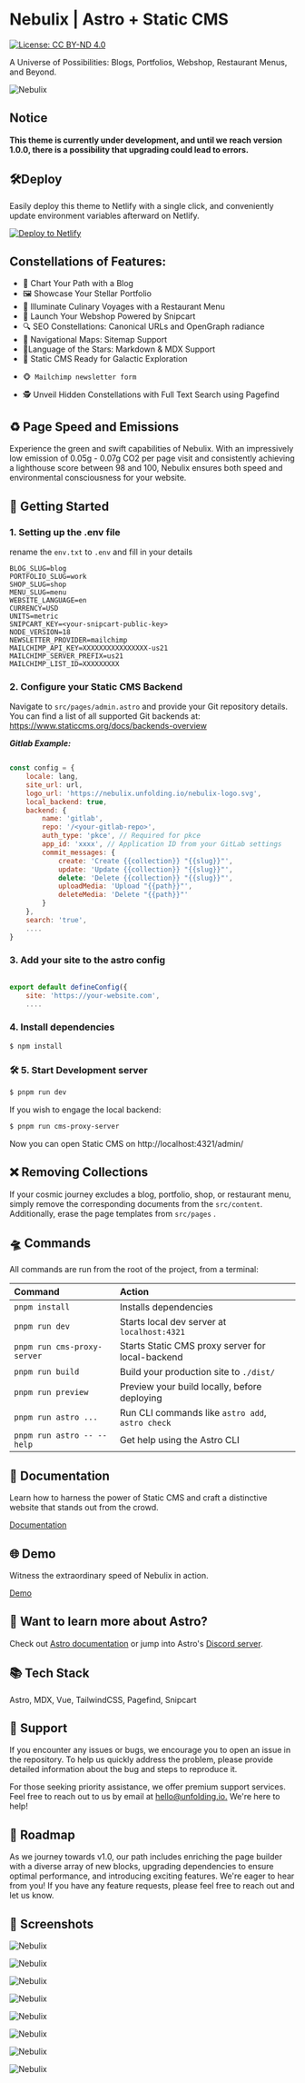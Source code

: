 # Nebulix | Astro + Static CMS

[![License: CC BY-ND 4.0](https://img.shields.io/badge/License-CC_BY--ND_4.0-lightgrey.svg)](https://creativecommons.org/licenses/by-nd/4.0/)

A Universe of Possibilities: Blogs, Portfolios, Webshop, Restaurant Menus, and Beyond.

![Nebulix](https://nebulix.unfolding.io/screenshots/nebulix-00-start.jpg)

## Notice

**This theme is currently under development, and until we reach version 1.0.0, there is a possibility that upgrading could lead to errors.**

## 🛠️Deploy

Easily deploy this theme to Netlify with a single click, and conveniently update environment variables afterward on Netlify.

[![Deploy to Netlify](https://www.netlify.com/img/deploy/button.svg)](https://app.netlify.com/start/deploy?repository=https://github.com/unfolding-io/nebulix#BLOG_SLUG=blog&PORTFOLIO_SLUG=work&SHOP_SLUG=shop&MENU_SLUG=menu&WEBSITE_LANGUAGE=en&CURRENCY=USD&UNITS=metric&NODE_VERSION=18)

## Constellations of Features:

- 📰 Chart Your Path with a Blog
- 🖼 Showcase Your Stellar Portfolio
- 🍝 Illuminate Culinary Voyages with a Restaurant Menu
- 🛒 Launch Your Webshop Powered by Snipcart
- 🔍 SEO Constellations: Canonical URLs and OpenGraph radiance
- 🧭 Navigational Maps: Sitemap Support
- 📑Language of the Stars: Markdown & MDX Support
- 📝 Static CMS Ready for Galactic Exploration
-     🐵 Mailchimp newsletter form
- 🕵 Unveil Hidden Constellations with Full Text Search using Pagefind

## ♻️ Page Speed and Emissions

Experience the green and swift capabilities of Nebulix. With an impressively low emission of 0.05g - 0.07g CO2 per page visit and consistently achieving a lighthouse score between 98 and 100, Nebulix ensures both speed and environmental consciousness for your website.

## 🚀 Getting Started

### 1. Setting up the .env file

rename the `env.txt` to `.env` and fill in your details

```ENV
BLOG_SLUG=blog
PORTFOLIO_SLUG=work
SHOP_SLUG=shop
MENU_SLUG=menu
WEBSITE_LANGUAGE=en
CURRENCY=USD
UNITS=metric
SNIPCART_KEY=<your-snipcart-public-key>
NODE_VERSION=18
NEWSLETTER_PROVIDER=mailchimp
MAILCHIMP_API_KEY=XXXXXXXXXXXXXXXX-us21
MAILCHIMP_SERVER_PREFIX=us21
MAILCHIMP_LIST_ID=XXXXXXXXX

```

### 2. Configure your Static CMS Backend

Navigate to `src/pages/admin.astro` and provide your Git repository details. You can find a list of all supported Git backends at:
<https://www.staticcms.org/docs/backends-overview>

**_Gitlab Example:_**

```javascript

const config = {
	locale: lang,
	site_url: url,
	logo_url: 'https://nebulix.unfolding.io/nebulix-logo.svg',
	local_backend: true,
	backend: {
		name: 'gitlab',
		repo: '/<your-gitlab-repo>',
		auth_type: 'pkce', // Required for pkce
		app_id: 'xxxx', // Application ID from your GitLab settings
		commit_messages: {
			create: 'Create {{collection}} "{{slug}}"',
			update: 'Update {{collection}} "{{slug}}"',
			delete: 'Delete {{collection}} "{{slug}}"',
			uploadMedia: 'Upload "{{path}}"',
			deleteMedia: 'Delete "{{path}}"'
		}
	},
	search: 'true',
    ....
}

```

### 3. Add your site to the astro config

```javascript

export default defineConfig({
	site: 'https://your-website.com',
    ....

```

### 4. Install dependencies

```bash
$ npm install
```

### 🛠️ 5. Start Development server

```bash
$ pnpm run dev
```

If you wish to engage the local backend:

```bash
$ pnpm run cms-proxy-server
```

Now you can open Static CMS on http://localhost:4321/admin/

## ❌ Removing Collections

If your cosmic journey excludes a blog, portfolio, shop, or restaurant menu, simply remove the corresponding documents from the `src/content`. Additionally, erase the page templates from `src/pages` .

## 🛸 Commands

All commands are run from the root of the project, from a terminal:

| Command                     | Action                                           |
| :-------------------------- | :----------------------------------------------- |
| `pnpm install`              | Installs dependencies                            |
| `pnpm run dev`              | Starts local dev server at `localhost:4321`      |
| `pnpm run cms-proxy-server` | Starts Static CMS proxy server for local-backend |
| `pnpm run build`            | Build your production site to `./dist/`          |
| `pnpm run preview`          | Preview your build locally, before deploying     |
| `pnpm run astro ...`        | Run CLI commands like `astro add`, `astro check` |
| `pnpm run astro -- --help`  | Get help using the Astro CLI                     |

## 📁 Documentation

Learn how to harness the power of Static CMS and craft a distinctive website that stands out from the crowd.

[Documentation](https://nebulix.unfolding.io/blog/tag/docs)

## 🌐 Demo

Witness the extraordinary speed of Nebulix in action.

[Demo](https://nebulix.unfolding.io)

## 👀 Want to learn more about Astro?

Check out [Astro documentation](https://docs.astro.build) or jump into Astro's [Discord server](https://astro.build/chat).

## 📚 Tech Stack

Astro, MDX, Vue, TailwindCSS, Pagefind, Snipcart

## 🛟 Support

If you encounter any issues or bugs, we encourage you to open an issue in the repository. To help us quickly address the problem, please provide detailed information about the bug and steps to reproduce it.

For those seeking priority assistance, we offer premium support services. Feel free to reach out to us by email at [hello@unfolding.io.](mailto:hello@unfolding.io.) We're here to help!

## 🚕 Roadmap

As we journey towards v1.0, our path includes enriching the page builder with a diverse array of new blocks, upgrading dependencies to ensure optimal performance, and introducing exciting features. We're eager to hear from you! If you have any feature requests, please feel free to reach out and let us know.

## 📸 Screenshots

![Nebulix](https://nebulix.unfolding.io/screenshots/nebulix-01-shop.jpg)

![Nebulix](https://nebulix.unfolding.io/screenshots/nebulix-02-shop-category.jpg)

![Nebulix](https://nebulix.unfolding.io/screenshots/nebulix-03-shop-product.jpg)

![Nebulix](https://nebulix.unfolding.io/screenshots/nebulix-04-shop-product.jpg)

![Nebulix](https://nebulix.unfolding.io/screenshots/nebulix-05-shop-product-dark.jpg)

![Nebulix](https://nebulix.unfolding.io/screenshots/nebulix-06-blogpost.jpg)

![Nebulix](https://nebulix.unfolding.io/screenshots/nebulix-07-portfolio.jpg)

![Nebulix](https://nebulix.unfolding.io/screenshots/nebulix-08-footer.jpg)

